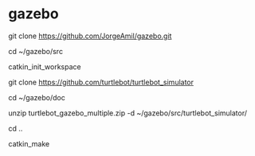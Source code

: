 # gazebo

git clone https://github.com/JorgeAmil/gazebo.git

cd ~/gazebo/src

catkin_init_workspace

git clone https://github.com/turtlebot/turtlebot_simulator

cd ~/gazebo/doc

unzip turtlebot_gazebo_multiple.zip -d ~/gazebo/src/turtlebot_simulator/

cd ..

catkin_make

